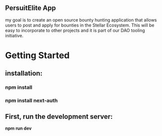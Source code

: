 

## PersuitElite App

my goal is to create an open source bounty hunting application that allows users to post and apply for bounties in the Stellar Ecosystem. This will be easy to incorporate to other projects and it is part of our DAO tooling initiative.


# Getting Started

## installation:
   ### npm install
   ### npm install next-auth

## First, run the development server:

**npm run dev**

